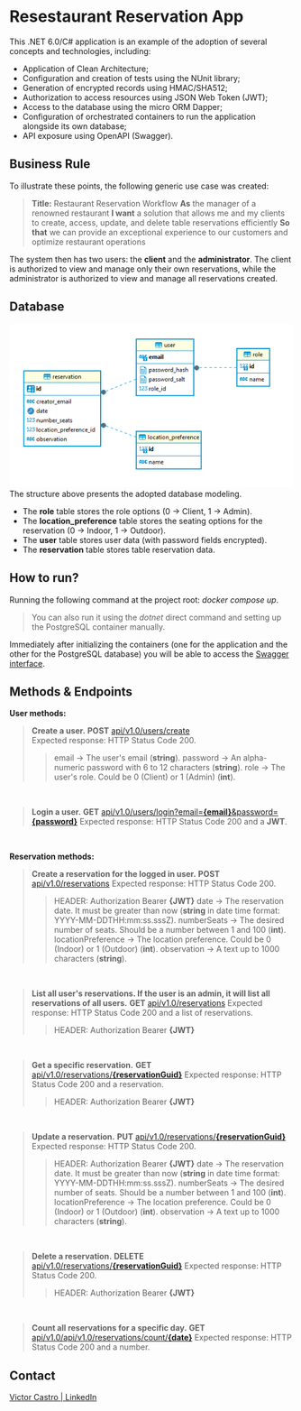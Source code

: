 # Resestaurant Reservation App

This .NET 6.0/C# application is an example of the adoption of several concepts and technologies, including:  
- Application of Clean Architecture;  
- Configuration and creation of tests using the NUnit library; 
- Generation of encrypted records using HMAC/SHA512;  
- Authorization to access resources using JSON Web Token (JWT); 
- Access to the database using the micro ORM Dapper; 
- Configuration of orchestrated containers to run the application alongside its own database;
- API exposure using OpenAPI (Swagger).


## Business Rule

To illustrate these points, the following generic use case was created:
>**Title:**  Restaurant Reservation Workflow
**As**  the manager of a renowned restaurant
**I want** a solution that allows me and my clients to create, access, update, and delete table reservations efficiently
**So that**  we can provide an exceptional experience to our customers and optimize restaurant operations

The system then has two users: the **client** and the **administrator**.  The client is authorized to view and manage only their own reservations, while the administrator is authorized to view and manage all reservations created.

## Database

![Database diagram](https://raw.githubusercontent.com/victormatheus7/RestaurantReservationApp/master/misc/db-diagram.png)
The structure above presents the adopted database modeling.  
- The **role** table stores the role options (0 -> Client, 1 -> Admin).  
- The **location_preference** table stores the seating options for the reservation (0 -> Indoor, 1 -> Outdoor).  
- The **user** table stores user data (with password fields encrypted).  
- The **reservation** table stores table reservation data.

## How to run?

Running the following command at the project root: *docker compose up*.

>You can also run it using the *dotnet* direct command and setting up the PostgreSQL container manually.

Immediately after initializing the containers (one for the application and the other for the PostgreSQL database) you will be able to access the [Swagger interface](https://localhost:5000/swagger/index.html).

## Methods & Endpoints

**User methods:**

>**Create a user.**
**POST** [api/v1.0/users/create](https://localhost:5000/api/v1.0/users/create)  
Expected response: HTTP Status Code 200.
>>email -> The user's email (**string**).
password -> An alpha-numeric password with 6 to 12 characters (**string**).
role -> The user's role. Could be 0 (Client) or 1 (Admin) (**int**).

<br>

>**Login a user.**
**GET** [api/v1.0/users/login?email=**{email}**&password=**{password}**](https://localhost:5000/api/v1.0/users/login?email={email}&password={password})
Expected response: HTTP Status Code 200 and a  **JWT**.

<br>

**Reservation methods:**

>**Create a reservation for the logged in user.**
**POST** [api/v1.0/reservations](https://localhost:5000/api/v1.0/reservations)
Expected response: HTTP Status Code 200.
>>HEADER: Authorization Bearer **{JWT}**
date -> The reservation date. It must be greater than now (**string** in date time format: YYYY-MM-DDTHH:mm:ss.sssZ).
numberSeats -> The desired number of seats. Should be a number between 1 and 100 (**int**).
locationPreference -> The location preference. Could be 0 (Indoor) or 1 (Outdoor) (**int**).
observation -> A text up to 1000 characters (**string**).

<br>

>**List all user's reservations. If the user is an admin, it will list all reservations of all users.**
**GET** [api/v1.0/reservations](https://localhost:5000/api/v1.0/reservations)
Expected response: HTTP Status Code 200 and a list of reservations.
>>HEADER: Authorization Bearer **{JWT}**

<br>

>**Get a specific reservation.**
**GET** [api/v1.0/reservations/**{reservationGuid}**](https://localhost:5000/api/v1.0/reservations/{reservationGuid})
Expected response: HTTP Status Code 200 and a reservation.
>>HEADER: Authorization Bearer **{JWT}**

<br>

>**Update a reservation.**
**PUT** [api/v1.0/reservations/**{reservationGuid}**](https://localhost:5000/api/v1.0/reservations/{reservationGuid})
Expected response: HTTP Status Code 200.
>>HEADER: Authorization Bearer **{JWT}**
date -> The reservation date. It must be greater than now (**string** in date time format: YYYY-MM-DDTHH:mm:ss.sssZ).
numberSeats -> The desired number of seats. Should be a number between 1 and 100 (**int**).
locationPreference -> The location preference. Could be 0 (Indoor) or 1 (Outdoor) (**int**).
observation -> A text up to 1000 characters (**string**).

<br>

>**Delete a reservation.**
**DELETE** [api/v1.0/reservations/**{reservationGuid}**](https://localhost:5000/api/v1.0/reservations/{reservationGuid})
Expected response: HTTP Status Code 200.
>>HEADER: Authorization Bearer **{JWT}**

<br>

>**Count all reservations for a specific day.**
**GET**  [api/v1.0/api/v1.0/reservations/count/**{date}**](https://localhost:5000/api/v1.0/reservations/count/{date})
Expected response: HTTP Status Code 200 and a number.

## Contact
[Victor Castro | LinkedIn](https://www.linkedin.com/in/victorcastro7/)